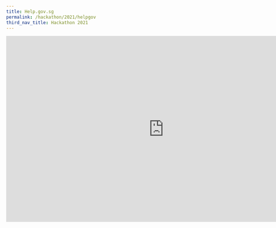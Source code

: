 ```yaml
---
title: Help.gov.sg
permalink: /hackathon/2021/helpgov
third_nav_title: Hackathon 2021
---
```


<iframe width="853" height="505" src="https://www.youtube.com/embed/kYbELlQvgfY" frameborder="0" allow="accelerometer; autoplay; clipboard-write; encrypted-media; gyroscope; picture-in-picture" allowfullscreen></iframe>
